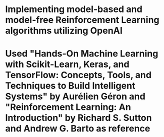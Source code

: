 # Implementing model-based and model-free Reinforcement Learning algorithms utilizing OpenAI
# Used "Hands-On Machine Learning with Scikit-Learn, Keras, and TensorFlow: Concepts, Tools, and Techniques to Build Intelligent Systems" by Aurélien Géron and "Reinforcement Learning: An Introduction" by Richard S. Sutton and Andrew G. Barto as reference
